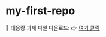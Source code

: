 # my-first-repo
📁 대용량 과제 파일 다운로드:
👉 [여기 클릭](https://drive.google.com/file/d/1LcV82WLp3kZWec_oHt0doKiYtTglmNht/view?usp=sharing)
